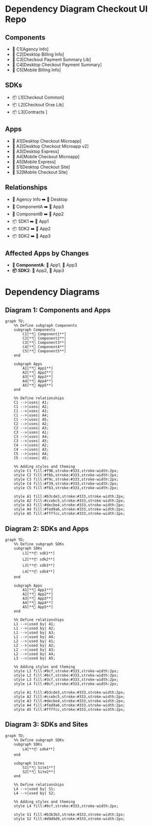 # Dependency Diagram Checkout UI Repo

## Components
- 🔧 C1[Agency Info]
- 🔧 C2[Desktop Billing Info]
- 🔧 C3[Checkout Payment Summary Lib]
- 🔧 C4[Desktop Checkout Payment Summary]
- 🔧 C5[Mobile Billing Info]

## SDKs
- 📦 L1[Checkout Common]
- 📦 L2[Checkout Orxe Lib]
- 📦 L3[Contracts ]

## Apps
- 📱 A1[Desktop Checkout Microapp]
- 📱 A2[Desktop Checkout Microapp v2]
- 📱 A3[Desktop Express]
- 📱 A4[Mobile Checkout Microapp]
- 📱 A5[Mobile Express]
- 📱 S1[Desktop Checkout Site]
- 📱 S2[Mobile Checkout Site]

## Relationships
- 🔧 Agency Info ➡️ 📱 Desktop
- 🔧 ComponentA ➡️ 📱 App3
- 🔧 ComponentB ➡️ 📱 App2
- 📦 SDK1 ➡️ 📱 App1
- 📦 SDK2 ➡️ 📱 App2
- 📦 SDK2 ➡️ 📱 App3

## Affected Apps by Changes
- **🔧 ComponentA**: 📱 App1, 📱 App3
- **📦 SDK2**: 📱 App2, 📱 App3



# Dependency Diagrams

## Diagram 1: Components and Apps

```mermaid
graph TD;
    %% Define subgraph Components
    subgraph Components
        C1[**🔧 Component1**]
        C2[**🔧 Component2**]
        C3[**🔧 Component3**]
        C4[**🔧 Component4**]
        C5[**🔧 Component5**]
    end

    subgraph Apps
        A1[**📱 App1**]
        A2[**📱 App2**]
        A3[**📱 App3**]
        A4[**📱 App4**]
        A5[**📱 App5**]
    end

    %% Define relationships
    C1 -->|uses| A1;
    C1 -->|uses| A2;
    C1 -->|uses| A3;
    C1 -->|uses| A4;
    C1 -->|uses| A5;
    C2 -->|uses| A2;
    C2 -->|uses| A3;
    C3 -->|uses| A1;
    C3 -->|uses| A4;
    C3 -->|uses| A5;
    C4 -->|uses| A2;
    C4 -->|uses| A3;
    C5 -->|uses| A4;
    C5 -->|uses| A5;

    %% Adding styles and theming
    style C1 fill:#f96,stroke:#333,stroke-width:2px;
    style C2 fill:#f6b,stroke:#333,stroke-width:2px;
    style C3 fill:#f9c,stroke:#333,stroke-width:2px;
    style C4 fill:#f39,stroke:#333,stroke-width:2px;
    style C5 fill:#f63,stroke:#333,stroke-width:2px;

    style A1 fill:#b3cde3,stroke:#333,stroke-width:2px;
    style A2 fill:#ccebc5,stroke:#333,stroke-width:2px;
    style A3 fill:#decbe4,stroke:#333,stroke-width:2px;
    style A4 fill:#fed9a6,stroke:#333,stroke-width:2px;
    style A5 fill:#ffffcc,stroke:#333,stroke-width:2px;
```

## Diagram 2: SDKs and Apps

```mermaid
graph TD;
    %% Define subgraph SDKs
    subgraph SDKs
        L1[**📦 sdk1**]
        L2[**📦 sdk2**]
        L3[**📦 sdk3**]
        L4[**📦 sdk4**]
    end

    subgraph Apps
        A1[**📱 App1**]
        A2[**📱 App2**]
        A3[**📱 App3**]
        A4[**📱 App4**]
        A5[**📱 App5**]
    end

    %% Define relationships
    L1 -->|used by| A1;
    L1 -->|used by| A2;
    L1 -->|used by| A3;
    L1 -->|used by| A4;
    L2 -->|used by| A1;
    L2 -->|used by| A2;
    L2 -->|used by| A3;
    L2 -->|used by| A4;
    L3 -->|used by| A5;

    %% Adding styles and theming
    style L1 fill:#9cf,stroke:#333,stroke-width:2px;
    style L2 fill:#6cf,stroke:#333,stroke-width:2px;
    style L3 fill:#3cf,stroke:#333,stroke-width:2px;
    style L4 fill:#0cf,stroke:#333,stroke-width:2px;

    style A1 fill:#b3cde3,stroke:#333,stroke-width:2px;
    style A2 fill:#ccebc5,stroke:#333,stroke-width:2px;
    style A3 fill:#decbe4,stroke:#333,stroke-width:2px;
    style A4 fill:#fed9a6,stroke:#333,stroke-width:2px;
    style A5 fill:#ffffcc,stroke:#333,stroke-width:2px;
```

## Diagram 3: SDKs and Sites

```mermaid
graph TD;
    %% Define subgraph SDKs
    subgraph SDKs
        L4[**📦 sdk4**]
    end

    subgraph Sites
        S1[**🐳 Site1**]
        S2[**🐳 Site2**]
    end

    %% Define relationships
    L4 -->|used by| S1;
    L4 -->|used by| S2;

    %% Adding styles and theming
    style L4 fill:#0cf,stroke:#333,stroke-width:2px;

    style S1 fill:#b3b3b3,stroke:#333,stroke-width:2px;
    style S2 fill:#d9d9d9,stroke:#333,stroke-width:2px;
```
